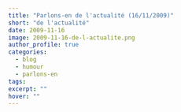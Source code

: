 ```yaml
---
title: "Parlons-en de l'actualité (16/11/2009)"
short: "de l'actualité"
date: 2009-11-16
image: 2009-11-16-de-l-actualite.png
author_profile: true
categories:
  - blog
  - humour
  - parlons-en
tags:
excerpt: ""
hover: ""
---
```

